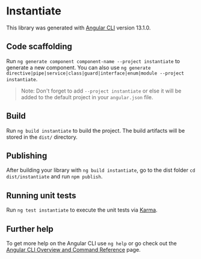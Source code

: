 # Instantiate

This library was generated with [Angular CLI](https://github.com/angular/angular-cli) version 13.1.0.

## Code scaffolding

Run `ng generate component component-name --project instantiate` to generate a new component. You can also use `ng generate directive|pipe|service|class|guard|interface|enum|module --project instantiate`.
> Note: Don't forget to add `--project instantiate` or else it will be added to the default project in your `angular.json` file. 

## Build

Run `ng build instantiate` to build the project. The build artifacts will be stored in the `dist/` directory.

## Publishing

After building your library with `ng build instantiate`, go to the dist folder `cd dist/instantiate` and run `npm publish`.

## Running unit tests

Run `ng test instantiate` to execute the unit tests via [Karma](https://karma-runner.github.io).

## Further help

To get more help on the Angular CLI use `ng help` or go check out the [Angular CLI Overview and Command Reference](https://angular.io/cli) page.
